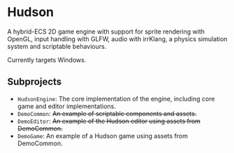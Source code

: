 # Hudson

A hybrid-ECS 2D game engine with support for sprite rendering with OpenGL, input handling with GLFW, audio with irrKlang, a physics simulation system and scriptable behaviours.

Currently targets Windows.

## Subprojects

- `HudsonEngine`: The core implementation of the engine, including core game and editor implementations.
- `DemoCommon`: ~~An example of scriptable components and assets.~~
- `DemoEditor`: ~~An example of the Hudson editor using assets from DemoCommon.~~
- `DemoGame`: An example of a Hudson game using assets from DemoCommon.
